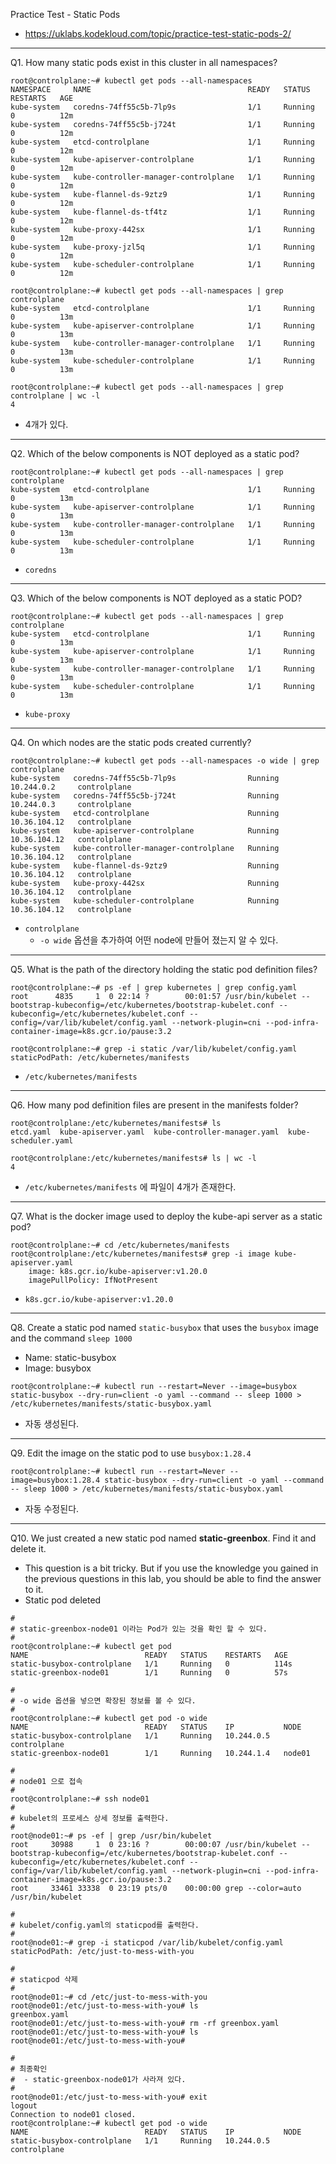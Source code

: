 Practice Test - Static Pods

- https://uklabs.kodekloud.com/topic/practice-test-static-pods-2/

---

Q1. How many static pods exist in this cluster in all namespaces?

```shell
root@controlplane:~# kubectl get pods --all-namespaces 
NAMESPACE     NAME                                   READY   STATUS    RESTARTS   AGE
kube-system   coredns-74ff55c5b-7lp9s                1/1     Running   0          12m
kube-system   coredns-74ff55c5b-j724t                1/1     Running   0          12m
kube-system   etcd-controlplane                      1/1     Running   0          12m
kube-system   kube-apiserver-controlplane            1/1     Running   0          12m
kube-system   kube-controller-manager-controlplane   1/1     Running   0          12m
kube-system   kube-flannel-ds-9ztz9                  1/1     Running   0          12m
kube-system   kube-flannel-ds-tf4tz                  1/1     Running   0          12m
kube-system   kube-proxy-442sx                       1/1     Running   0          12m
kube-system   kube-proxy-jzl5q                       1/1     Running   0          12m
kube-system   kube-scheduler-controlplane            1/1     Running   0          12m

root@controlplane:~# kubectl get pods --all-namespaces | grep controlplane
kube-system   etcd-controlplane                      1/1     Running   0          13m
kube-system   kube-apiserver-controlplane            1/1     Running   0          13m
kube-system   kube-controller-manager-controlplane   1/1     Running   0          13m
kube-system   kube-scheduler-controlplane            1/1     Running   0          13m

root@controlplane:~# kubectl get pods --all-namespaces | grep controlplane | wc -l
4
```

- 4개가 있다.

---

Q2. Which of the below components is NOT deployed as a static pod?

```shell
root@controlplane:~# kubectl get pods --all-namespaces | grep controlplane
kube-system   etcd-controlplane                      1/1     Running   0          13m
kube-system   kube-apiserver-controlplane            1/1     Running   0          13m
kube-system   kube-controller-manager-controlplane   1/1     Running   0          13m
kube-system   kube-scheduler-controlplane            1/1     Running   0          13m
```

- `coredns`

---

Q3. Which of the below components is NOT deployed as a static POD?

```shell
root@controlplane:~# kubectl get pods --all-namespaces | grep controlplane
kube-system   etcd-controlplane                      1/1     Running   0          13m
kube-system   kube-apiserver-controlplane            1/1     Running   0          13m
kube-system   kube-controller-manager-controlplane   1/1     Running   0          13m
kube-system   kube-scheduler-controlplane            1/1     Running   0          13m
```

- `kube-proxy`

---

Q4. On which nodes are the static pods created currently?

```shell
root@controlplane:~# kubectl get pods --all-namespaces -o wide | grep controlplane
kube-system   coredns-74ff55c5b-7lp9s                Running   10.244.0.2     controlplane
kube-system   coredns-74ff55c5b-j724t                Running   10.244.0.3     controlplane
kube-system   etcd-controlplane                      Running   10.36.104.12   controlplane
kube-system   kube-apiserver-controlplane            Running   10.36.104.12   controlplane
kube-system   kube-controller-manager-controlplane   Running   10.36.104.12   controlplane
kube-system   kube-flannel-ds-9ztz9                  Running   10.36.104.12   controlplane
kube-system   kube-proxy-442sx                       Running   10.36.104.12   controlplane
kube-system   kube-scheduler-controlplane            Running   10.36.104.12   controlplane
```

- `controlplane`
  - `-o wide` 옵션을 추가하여 어떤 node에 만들어 졌는지 알 수 있다.

---

Q5. What is the path of the directory holding the static pod definition files?

```shell
root@controlplane:~# ps -ef | grep kubernetes | grep config.yaml
root      4835     1  0 22:14 ?        00:01:57 /usr/bin/kubelet --bootstrap-kubeconfig=/etc/kubernetes/bootstrap-kubelet.conf --kubeconfig=/etc/kubernetes/kubelet.conf --config=/var/lib/kubelet/config.yaml --network-plugin=cni --pod-infra-container-image=k8s.gcr.io/pause:3.2

root@controlplane:~# grep -i static /var/lib/kubelet/config.yaml
staticPodPath: /etc/kubernetes/manifests
```

- `/etc/kubernetes/manifests`

---

Q6. How many pod definition files are present in the manifests folder?

```shell
root@controlplane:/etc/kubernetes/manifests# ls
etcd.yaml  kube-apiserver.yaml  kube-controller-manager.yaml  kube-scheduler.yaml

root@controlplane:/etc/kubernetes/manifests# ls | wc -l
4
```

- `/etc/kubernetes/manifests` 에 파일이 4개가 존재한다.

---

Q7. What is the docker image used to deploy the kube-api server as a static pod?

```shell
root@controlplane:~# cd /etc/kubernetes/manifests
root@controlplane:/etc/kubernetes/manifests# grep -i image kube-apiserver.yaml 
    image: k8s.gcr.io/kube-apiserver:v1.20.0
    imagePullPolicy: IfNotPresent
```

- `k8s.gcr.io/kube-apiserver:v1.20.0`

---

Q8. Create a static pod named `static-busybox` that uses the `busybox` image and the command `sleep 1000`

- Name: static-busybox
- Image: busybox

```shell
root@controlplane:~# kubectl run --restart=Never --image=busybox static-busybox --dry-run=client -o yaml --command -- sleep 1000 > /etc/kubernetes/manifests/static-busybox.yaml
```

- 자동 생성된다.

---

Q9. Edit the image on the static pod to use `busybox:1.28.4`

```shell
root@controlplane:~# kubectl run --restart=Never --image=busybox:1.28.4 static-busybox --dry-run=client -o yaml --command -- sleep 1000 > /etc/kubernetes/manifests/static-busybox.yaml
```

- 자동 수정된다.

---

Q10. We just created a new static pod named **static-greenbox**. Find it and delete it.

- This question is a bit tricky. But if you use the knowledge you gained in the previous questions in this lab, you should be able to find the answer to it.
- Static pod deleted

```shell
#
# static-greenbox-node01 이라는 Pod가 있는 것을 확인 할 수 있다.
#
root@controlplane:~# kubectl get pod
NAME                          READY   STATUS    RESTARTS   AGE
static-busybox-controlplane   1/1     Running   0          114s
static-greenbox-node01        1/1     Running   0          57s

#
# -o wide 옵션을 넣으면 확장된 정보를 볼 수 있다.
#
root@controlplane:~# kubectl get pod -o wide
NAME                          READY   STATUS    IP           NODE        
static-busybox-controlplane   1/1     Running   10.244.0.5   controlplane
static-greenbox-node01        1/1     Running   10.244.1.4   node01    

#
# node01 으로 접속
#
root@controlplane:~# ssh node01
#
# kubelet의 프로세스 상세 정보를 출력한다.
#
root@node01:~# ps -ef | grep /usr/bin/kubelet 
root     30988     1  0 23:16 ?        00:00:07 /usr/bin/kubelet --bootstrap-kubeconfig=/etc/kubernetes/bootstrap-kubelet.conf --kubeconfig=/etc/kubernetes/kubelet.conf --config=/var/lib/kubelet/config.yaml --network-plugin=cni --pod-infra-container-image=k8s.gcr.io/pause:3.2
root     33461 33338  0 23:19 pts/0    00:00:00 grep --color=auto /usr/bin/kubelet

#
# kubelet/config.yaml의 staticpod를 출력한다.
#
root@node01:~# grep -i staticpod /var/lib/kubelet/config.yaml
staticPodPath: /etc/just-to-mess-with-you

#
# staticpod 삭제
#
root@node01:~# cd /etc/just-to-mess-with-you
root@node01:/etc/just-to-mess-with-you# ls
greenbox.yaml
root@node01:/etc/just-to-mess-with-you# rm -rf greenbox.yaml 
root@node01:/etc/just-to-mess-with-you# ls
root@node01:/etc/just-to-mess-with-you# 

#
# 최종확인
#  - static-greenbox-node01가 사라져 있다.
#
root@node01:/etc/just-to-mess-with-you# exit
logout
Connection to node01 closed.
root@controlplane:~# kubectl get pod -o wide
NAME                          READY   STATUS    IP           NODE 
static-busybox-controlplane   1/1     Running   10.244.0.5   controlplane
```
